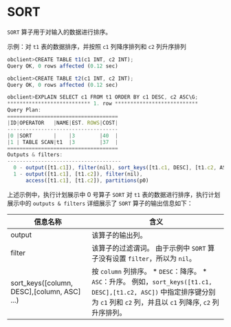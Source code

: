 SORT 
=========================

`SORT` 算子用于对输入的数据进行排序。

示例：对 `t1` 表的数据排序，并按照 `c1` 列降序排列和 `c2` 列升序排列

```javascript
obclient>CREATE TABLE t1(c1 INT, c2 INT);
Query OK, 0 rows affected (0.12 sec)

obclient>CREATE TABLE t2(c1 INT, c2 INT);
Query OK, 0 rows affected (0.12 sec)

obclient>EXPLAIN SELECT c1 FROM t1 ORDER BY c1 DESC, c2 ASC\G;
*************************** 1. row ***************************
Query Plan: 
====================================
|ID|OPERATOR   |NAME|EST. ROWS|COST|
------------------------------------
|0 |SORT       |    |3        |40  |
|1 | TABLE SCAN|t1  |3        |37  |
====================================
Outputs & filters: 
-------------------------------------
  0 - output([t1.c1]), filter(nil), sort_keys([t1.c1, DESC], [t1.c2, ASC])
  1 - output([t1.c1], [t1.c2]), filter(nil), 
      access([t1.c1], [t1.c2]), partitions(p0)
```



上述示例中，执行计划展示中 0 号算子 `SORT` 对 `t1` 表的数据进行排序，执行计划展示中的 `outputs & filters` 详细展示了 `SORT` 算子的输出信息如下：


|                    **信息名称**                     |                                                                                                                     **含义**                                                                                                                     |
|-------------------------------------------------|------------------------------------------------------------------------------------------------------------------------------------------------------------------------------------------------------------------------------------------------|
| output                                          | 该算子的输出列。                                                                                                                                                                                                                                       |
| filter                                          | 该算子的过滤谓词。 由于示例中 `SORT` 算子没有设置 `filter`，所以为 `nil`。                                                                                                                                                                              |
| sort_keys(\[column, DESC\],\[column, ASC\] ...) | 按 `column` 列排序。 * `DESC`：降序。   * `ASC`：升序。    例如，`sort_keys([t1.c1, DESC],[t1.c2, ASC])` 中指定排序键分别为 `c1` 列和 `c2` 列，并且以 `c1` 列降序, `c2` 列升序排列。 |


